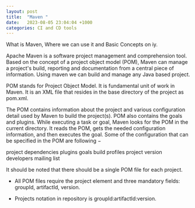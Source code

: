 ```yaml
---
layout: post
title:  "Maven "
date:   2023-08-05 23:04:04 +1000
categories: CI and CD tools
---
```

What is Maven, Where we can use it and Basic Concepts on iy.

Apache Maven is a software project management and comprehension tool. 
Based on the concept of a project object model (POM), Maven can manage a project's build, reporting and documentation from a central piece of information. Using maven we can build and manage any Java based project.

POM stands for Project Object Model. It is fundamental unit of work in Maven. It is an XML file that resides in the base directory of the project as pom.xml.

The POM contains information about the project and various configuration detail used by Maven to build the project(s).
POM also contains the goals and plugins. While executing a task or goal, Maven looks for the POM in the current directory. It reads the POM, gets the needed configuration information, and then executes the goal. Some of the configuration that can be specified in the POM are following −

project dependencies
plugins
goals
build profiles
project version
developers
mailing list

It should be noted that there should be a single POM file for each project.

* All POM files require the project element and three mandatory fields: groupId, artifactId, version.

* Projects notation in repository is groupId:artifactId:version.